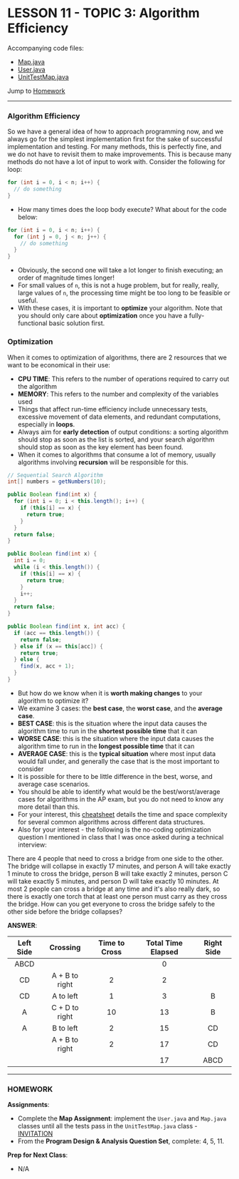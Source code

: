 # LESSON 11 - TOPIC 3: Algorithm Efficiency

Accompanying code files:
- [Map.java](https://github.com/APComputerScienceA/t3-map-assignment/blob/master/src/map/Map.java)
- [User.java](https://github.com/APComputerScienceA/t3-map-assignment/blob/master/src/map/User.java)
- [UnitTestMap.java](https://github.com/APComputerScienceA/t3-map-assignment/blob/master/src/map/UnitTestMap.java)

Jump to [Homework](#homework)

---
### Algorithm Efficiency
So we have a general idea of how to approach programming now, and we always go for the simplest implementation first for the sake of successful implementation and testing. For many methods, this is perfectly fine, and we do not have to revisit them to make improvements. This is because many methods do not have a lot of input to work with. Consider the following for loop:

```java
for (int i = 0, i < n; i++) {
  // do something
}
```

- How many times does the loop body execute? What about for the code below:

```java
for (int i = 0, i < n; i++) {
  for (int j = 0, j < n; j++) {
    // do something
  }
}
```

- Obviously, the second one will take a lot longer to finish executing; an order of magnitude times longer!
- For small values of `n`, this is not a huge problem, but for really, really, large values of `n`, the processing time might be too long to be feasible or useful.
- With these cases, it is important to **optimize** your algorithm. Note that you should only care about **optimization** once you have a fully-functional basic solution first.

### Optimization
When it comes to optimization of algorithms, there are 2 resources that we want to be economical in their use:
- **CPU TIME**: This refers to the number of operations required to carry out the algorithm
- **MEMORY**: This refers to the number and complexity of the variables used
- Things that affect run-time efficiency include unnecessary tests, excessive movement of data elements, and redundant computations, especially in **loops**.
- Always aim for **early detection** of output conditions: a sorting algorithm should stop as soon as the list is sorted, and your search algorithm should stop as soon as the key element has been found.
- When it comes to algorithms that consume a lot of memory, usually algorithms involving **recursion** will be responsible for this.

```java
// Sequential Search Algorithm
int[] numbers = getNumbers(10);

public Boolean find(int x) {
  for (int i = 0; i < this.length(); i++) {
    if (this[i] == x) {
      return true;
    }
  }
  return false;
}

public Boolean find(int x) {
  int i = 0;
  while (i < this.length()) {
    if (this[i] == x) {
      return true;
    }
    i++;
  }
  return false;
}

public Boolean find(int x, int acc) {
  if (acc == this.length()) {
    return false;
  } else if (x == this[acc]) {
    return true;
  } else {
    find(x, acc + 1);
  }
}
```

- But how do we know when it is **worth making changes** to your algorithm to optimize it?
- We examine 3 cases: the **best case**, the **worst case**, and the **average case**.
- **BEST CASE**: this is the situation where the input data causes the algorithm time to run in the **shortest possible time** that it can
- **WORSE CASE**: this is the situation where the input data causes the algorithm time to run in the **longest possible time** that it can
- **AVERAGE CASE**: this is the **typical situation** where most input data would fall under, and generally the case that is the most important to consider
- It is possible for there to be little difference in the best, worse, and average case scenarios.
- You should be able to identify what would be the best/worst/average cases for algorithms in the AP exam, but you do not need to know any more detail than this.
- For your interest, this [cheatsheet](http://bigocheatsheet.com/) details the time and space complexity for several common algorithms across different data structures.
- Also for your interest - the following is the no-coding optimization question I mentioned in class that I was once asked during a technical interview:

There are 4 people that need to cross a bridge from one side to the other. The bridge will collapse in exactly 17 minutes, and person A will take exactly 1 minute to cross the bridge, person B will take exactly 2 minutes, person C will take exactly 5 minutes, and person D will take exactly 10 minutes. At most 2 people can cross a bridge at any time and it's also really dark, so there is exactly one torch that at least one person must carry as they cross the bridge. How can you get everyone to cross the bridge safely to the other side before the bridge collapses?

**ANSWER**:

| **Left Side** | **Crossing** | **Time to Cross** | **Total Time Elapsed** | **Right Side** |
| :---: | :---: | :---: | :---: | :---: |
| ABCD | | | 0 | |
| CD | A + B to right | 2 | 2 | |
| CD | A to left | 1 | 3 | B |
| A | C + D to right | 10 | 13 | B |
| A | B to left | 2 | 15 | CD |
| | A + B to right | 2 | 17 | CD |
| | | | 17 | ABCD |

---

### HOMEWORK
**Assignments**:
- Complete the **Map Assignment**: implement the `User.java` and `Map.java` classes until all the tests pass in the `UnitTestMap.java` class - [INVITATION](https://classroom.github.com/a/jKLt7GtD)
- From the **Program Design & Analysis Question Set**, complete: 4, 5, 11.

**Prep for Next Class**:
- N/A
